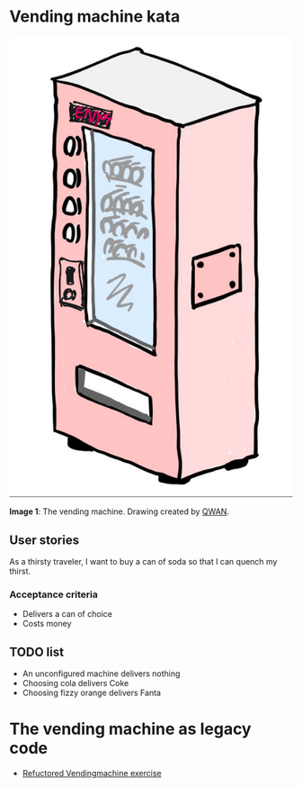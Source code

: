 # Vending machine kata

![Vending machine](assets/vending_machine.png)

**Image 1**: The vending machine. Drawing created by [QWAN](https://www.qwan.eu/#team). 

## User stories

As a thirsty traveler, I want to buy a can of soda so that I can quench my thirst.

### Acceptance criteria

- Delivers a can of choice
- Costs money

## TODO list

- An unconfigured machine delivers nothing
- Choosing cola delivers Coke
- Choosing fizzy orange delivers Fanta

# The vending machine as legacy code

- [Refuctored Vendingmachine exercise](https://github.com/qwaneu/vendingrefact_ts)
